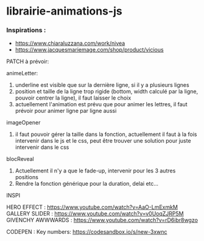 # librairie-animations-js

### Inspirations :

- https://www.chiaraluzzana.com/work/nivea
- https://www.jacquesmariemage.com/shop/product/vicious


PATCH à prévoir:

animeLetter: 
1) underline est visible que sur la dernière ligne, si il y a plusieurs lignes
2) position et taille de la ligne trop rigide (bottom, width calculé par la ligne, pouvoir centrer la ligne), il faut laisser le choix
3) actuellement l'animation est prévu que pour animer les lettres, il faut prévoir pour animer ligne par ligne aussi

imageOpener
1) il faut pouvoir gérer la taille dans la fonction, actuellement il faut à la fois intervenir dans le js et le css, peut être trouver une solution pour juste intervenir dans le css

blocReveal
1) Actuellement il n'y a que le fade-up, intervenir pour les 3 autres positions 
2) Rendre la fonction générique pour la duration, delai etc... 

INSPI 

HERO EFFECT : https://www.youtube.com/watch?v=AaO-LmExmkM
GALLERY SLIDER : https://www.youtube.com/watch?v=v0UoqZJRP5M
GIVENCHY AWWWARDS : https://www.youtube.com/watch?v=rD6ibr8wgzo


CODEPEN :
Key numbers: https://codesandbox.io/s/new-3xwnc
